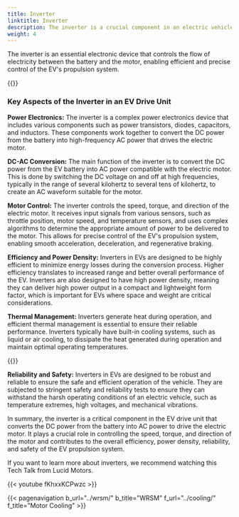 ```yaml
---
title: Inverter
linktitle: Inverter
description: The inverter is a crucial component in an electric vehicle (EV) drive unit. It is responsible for converting the direct current (DC) electricity stored in the vehicle's battery into alternating current (AC) electricity, which is then used to power the electric motor that drives the wheels of the EV.
weight: 4
---
```

<!-- markdownlint-disable MD033 -->

The inverter is an essential electronic device that controls the flow of electricity between the battery and the motor, enabling efficient and precise control of the EV's propulsion system.

{{<evkxdisplayaddarticle />}}

### Key Aspects of the Inverter in an EV Drive Unit

**Power Electronics:** The inverter is a complex power electronics device that includes various components such as power transistors, diodes, capacitors, and inductors. These components work together to convert the DC power from the battery into high-frequency AC power that drives the electric motor.

**DC-AC Conversion:** The main function of the inverter is to convert the DC power from the EV battery into AC power compatible with the electric motor. This is done by switching the DC voltage on and off at high frequencies, typically in the range of several kilohertz to several tens of kilohertz, to create an AC waveform suitable for the motor.

**Motor Control:** The inverter controls the speed, torque, and direction of the electric motor. It receives input signals from various sensors, such as throttle position, motor speed, and temperature sensors, and uses complex algorithms to determine the appropriate amount of power to be delivered to the motor. This allows for precise control of the EV's propulsion system, enabling smooth acceleration, deceleration, and regenerative braking.

**Efficiency and Power Density:** Inverters in EVs are designed to be highly efficient to minimize energy losses during the conversion process. Higher efficiency translates to increased range and better overall performance of the EV. Inverters are also designed to have high power density, meaning they can deliver high power output in a compact and lightweight form factor, which is important for EVs where space and weight are critical considerations.

**Thermal Management:** Inverters generate heat during operation, and efficient thermal management is essential to ensure their reliable performance. Inverters typically have built-in cooling systems, such as liquid or air cooling, to dissipate the heat generated during operation and maintain optimal operating temperatures.

{{<evkxdisplayaddarticle />}}

**Reliability and Safety:** Inverters in EVs are designed to be robust and reliable to ensure the safe and efficient operation of the vehicle. They are subjected to stringent safety and reliability tests to ensure they can withstand the harsh operating conditions of an electric vehicle, such as temperature extremes, high voltages, and mechanical vibrations.

In summary, the inverter is a critical component in the EV drive unit that converts the DC power from the battery into AC power to drive the electric motor. It plays a crucial role in controlling the speed, torque, and direction of the motor and contributes to the overall efficiency, power density, reliability, and safety of the EV propulsion system.

If you want to learn more about inverters, we recommend watching this Tech Talk from Lucid Motors.

{{< youtube fKhxxKCPwzc >}}

{{< pagenavigation b_url="../wrsm/" b_title="WRSM" f_url="../cooling/" f_title="Motor Cooling" >}}